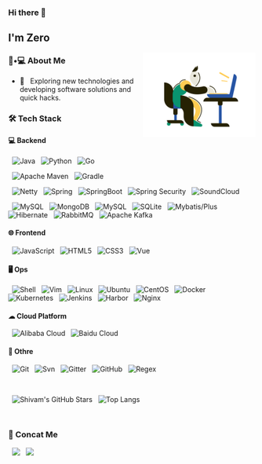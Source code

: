 ### Hi there 👋<h2> I'm Zero</h2>

<!-- <img align='right' src="https://media.giphy.com/media/M9gbBd9nbDrOTu1Mqx/giphy.gif" width="230"> -->
<img align='right' src="https://raw.githubusercontent.com/zero-a-projects/zero-a-projects/main/programmer.png" width="230">


<h3> 👨•💻 About Me </h3>



- 🤔 &nbsp; Exploring new technologies and developing software solutions and quick hacks.


<h3>🛠 Tech Stack</h3>


<h4>💻 Backend</h4>

&nbsp; ![Java](http://img.shields.io/badge/-Java-5B4638?style=flat-square&logo=java&logoColor=ffffff)
&nbsp; ![Python](http://img.shields.io/badge/-Python-3776AB?style=flat-square&logo=python&logoColor=ffffff)
&nbsp; ![Go](https://img.shields.io/badge/-Go-3776AB?style=flat-square&logo=Go&logoColor=ffffff)

&nbsp; ![Apache Maven](http://img.shields.io/badge/-Apache%20Maven-C71A36?style=flat-square&logo=Apache%20Maven&logoColor=ffffff)
&nbsp; ![Gradle](http://img.shields.io/badge/-Gradle-02303A?style=flat-square&logo=Gradle&logoColor=ffffff)

&nbsp; ![Netty](http://img.shields.io/badge/-Netty-69717d?style=flat-square&logo=Netty&logoColor=ffffff)
&nbsp; ![Spring](http://img.shields.io/badge/-Spring-6DB33F?style=flat-square&logo=Spring&logoColor=ffffff)
&nbsp; ![SpringBoot](http://img.shields.io/badge/-SpringBoot-6DB33F?style=flat-square&logo=SpringBoot&logoColor=ffffff)
&nbsp; ![Spring Security](http://img.shields.io/badge/-Spring%20Security-6DB33F?style=flat-square&logo=Spring%20Security&logoColor=ffffff)
&nbsp; ![SoundCloud](http://img.shields.io/badge/-SoundCloud-FF3300?style=flat-square&logo=SoundCloud&logoColor=ffffff)

&nbsp; ![MySQL](http://img.shields.io/badge/-MySQL-496d90?style=flat-square&logo=mysql&logoColor=ffffff)
&nbsp; ![MongoDB](http://img.shields.io/badge/-MongoDB-47A248?style=flat-square&logo=MongoDB&logoColor=ffffff)
&nbsp; ![MySQL](http://img.shields.io/badge/-MySQL-496d90?style=flat-square&logo=mysql&logoColor=ffffff)
&nbsp; ![SQLite](http://img.shields.io/badge/-SQLite-003B57?style=flat-square&logo=SQLite&logoColor=ffffff)
&nbsp; ![Mybatis/Plus](http://img.shields.io/badge/-MyBatis%2FPlus-c2291b?style=flat-square&logoColor=ffffff)
&nbsp; ![Hibernate](http://img.shields.io/badge/-Hibernate-59666C?style=flat-square&logo=Hibernate&logoColor=ffffff)
&nbsp; ![RabbitMQ](http://img.shields.io/badge/-RabbitMQ-FF6600?style=flat-square&logo=RabbitMQ&logoColor=ffffff)
&nbsp; ![Apache Kafka](http://img.shields.io/badge/-Apache%20Kafka-231F20?style=flat-square&logo=Apache%20Kafka&logoColor=ffffff)



<h4>🌐 Frontend</h4>

&nbsp; ![JavaScript](https://img.shields.io/badge/-JavaScript-%23F7DF1C?style=flat-square&logo=javascript&logoColor=000000&labelColor=%23F7DF1C&color=%23FFCE5A)
&nbsp; ![HTML5](https://img.shields.io/badge/-HTML5-%23E44D27?style=flat-square&logo=html5&logoColor=ffffff)
&nbsp; ![CSS3](https://img.shields.io/badge/-CSS3-%231572B6?style=flat-square&logo=css3)
&nbsp; ![Vue](https://img.shields.io/badge/-Vue-4FC08D?style=flat-square&logo=Vue.js&logoColor=ffffff)


<h4>🖥 Ops</h4>

&nbsp; ![Shell](https://img.shields.io/badge/-Shell-FFD500?style=flat-square&logo=Shell&logoColor=ffffff)
&nbsp; ![Vim](https://img.shields.io/badge/-Vim-019733?style=flat-square&logo=Vim&logoColor=ffffff)
&nbsp; ![Linux](https://img.shields.io/badge/-Linux-FCC624?style=flat-square&logo=Linux&logoColor=ffffff)
&nbsp; ![Ubuntu](https://img.shields.io/badge/-Ubuntu-E95420?style=flat-square&logo=Ubuntu&logoColor=ffffff)
&nbsp; ![CentOS](https://img.shields.io/badge/-CentOS-262577?style=flat-square&logo=CentOS&logoColor=ffffff)
&nbsp; ![Docker](https://img.shields.io/badge/-Docker-2496ED?style=flat-square&logo=Docker&logoColor=ffffff)
&nbsp; ![Kubernetes](https://img.shields.io/badge/-Kubernetes-326CE5?style=flat-square&logo=Kubernetes&logoColor=ffffff)
&nbsp; ![Jenkins](https://img.shields.io/badge/-Jenkins-D24939?style=flat-square&logo=Jenkins&logoColor=ffffff)
&nbsp; ![Harbor](https://img.shields.io/badge/-Harbor-60B932?style=flat-square&logo=Harbor&logoColor=ffffff)
&nbsp; ![Nginx](https://img.shields.io/badge/-Nginx-009639?style=flat-square&logo=NGINX&logoColor=ffffff)


<h4>☁ Cloud Platform</h4>

&nbsp; ![Alibaba Cloud](https://img.shields.io/badge/-Alibaba%20Cloud-FF6A00?style=flat-square&logo=Alibaba%20Cloud&logoColor=ffffff)
&nbsp; ![Baidu Cloud](https://img.shields.io/badge/-Baidu%20Cloud-2932E1?style=flat-square&logo=Baidu&logoColor=ffffff)


<h4>🌱 Othre</h4>

&nbsp; ![Git](https://img.shields.io/badge/-Git-F05032?style=flat-square&logo=Git&logoColor=ffffff)
&nbsp; ![Svn](https://img.shields.io/badge/-SVN-F05032?style=flat-square&logo=Svn&logoColor=ffffff)
&nbsp; ![Gitter](https://img.shields.io/badge/-Gitter-ED1965?style=flat-square&logo=Gitter&logoColor=ffffff)
&nbsp; ![GitHub](https://img.shields.io/badge/-GitHub-181717?style=flat-square&logo=GitHub&logoColor=ffffff)
&nbsp; ![Regex](https://img.shields.io/badge/-Regex-FC6D26?style=flat-square&logo=Regex&logoColor=ffffff)



<br/>


&nbsp; ![Shivam's GitHub Stars](https://github-readme-stats.vercel.app/api?username=zero-a-projects&show_icons=true&theme=midnight-purple) &nbsp;  ![Top Langs](https://github-readme-stats.vercel.app/api/top-langs/?username=zero-a-projects&layout=compact&theme=midnight-purple)

<!-- <br/>

<br/>

<img src="https://github.com/nirala69/nirala69/blob/master/70804f7e25b11f29db904f2fa7b4cd9d.gif" width="350" align='right'>
<!-- ![Top Langs](https://github-readme-stats.vercel.app/api/top-langs/?username=zero-a-projects&layout=compact&theme=midnight-purple)
 -->
 
<br>

<h3> 📩 Concat Me </h3>

&nbsp; <a href="mailto:kk98.young@gmail.com"><img src="https://img.shields.io/badge/-Gmail-EA4335?style=flat-square&logo=Gmail&logoColor=ffffff"></a>
&nbsp; <a href="https://blog.ddoc.top/" target="_blank"><img src="https://img.shields.io/badge/-Blogger-FF5722?style=flat-square&logo=Blogger&logoColor=ffffff"></a>





